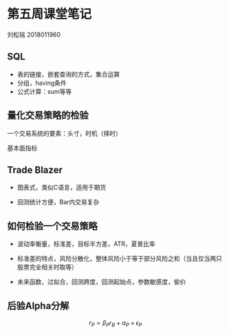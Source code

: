 # 第五周课堂笔记
刘松铭 2018011960

## SQL

- 表的链接，嵌套查询的方式，集合运算
- 分组，having条件
- 公式计算：sum等等

## 量化交易策略的检验

一个交易系统的要素：头寸，时机（择时）

基本面指标

## Trade Blazer

- 图表式，类似C语言，适用于期货

- 回测统计方便，Bar内交易复杂

## 如何检验一个交易策略

- 波动率衡量，标准差，目标半方差，ATR，夏普比率

- 标准差的特点，风险分散化，整体风险小于等于部分风险之和（当且仅当两只股票完全相关时取等）

- 未来函数，过拟合，回测跨度，回测起始点，参数敏感度，偷价

## 后验Alpha分解

$$
r_P=\beta_Pr_B+\alpha_P+\epsilon_P
$$
